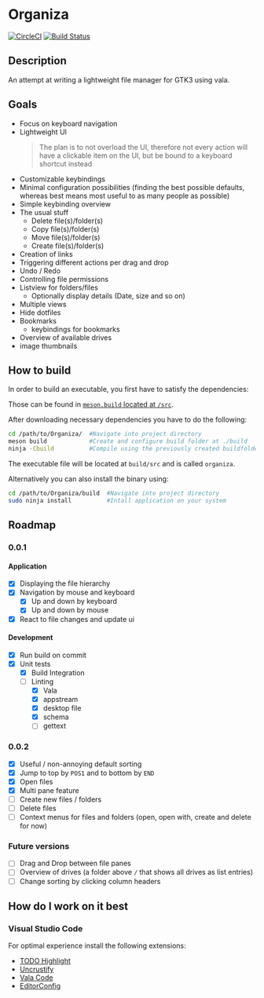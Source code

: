# Organiza

[![CircleCI](https://circleci.com/gh/Bios-Marcel/Organiza/tree/master.svg?style=svg)](https://circleci.com/gh/Bios-Marcel/Organiza/tree/master)
[![Build Status](https://travis-ci.org/Bios-Marcel/Organiza.svg?branch=master)](https://travis-ci.org/Bios-Marcel/Organiza)

## Description

An attempt at writing a lightweight file manager for GTK3 using vala.

## Goals

* Focus on keyboard navigation
* Lightweight UI
  > The plan is to not overload the UI, therefore not every action will have a clickable item on the UI, but be bound to a keyboard shortcut instead
* Customizable keybindings
* Minimal configuration possibilities (finding the best possible defaults, whereas best means most useful to as many people as possible)
* Simple keybinding overview
* The usual stuff
  * Delete file(s)/folder(s)
  * Copy file(s)/folder(s)
  * Move file(s)/folder(s)
  * Create file(s)/folder(s)
* Creation of links
* Triggering different actions per drag and drop
* Undo / Redo
* Controlling file permissions
* Listview for folders/files
  * Optionally display details (Date, size and so on)
* Multiple views
* Hide dotfiles
* Bookmarks
  * keybindings for bookmarks
* Overview of available drives
* image thumbnails

## How to build

In order to build an executable, you first have to satisfy the dependencies:

Those can be found in [`meson.build` located at `/src`](https://github.com/Bios-Marcel/Organiza/blob/b51fd6b72bb6702ac0d53bdc8eac23295f9ba2a5/src/meson.build#L13).

After downloading necessary dependencies you have to do the following:

```sh
cd /path/to/Organiza/  #Navigate into project directory
meson build            #Create and configure build folder at ./build
ninja -Cbuild          #Compile using the previously created buildfolder
```

The executable file will be located at `build/src` and is called `organiza`.

Alternatively you can also install the binary using:

```sh
cd /path/to/Organiza/build  #Navigate into project directory
sudo ninja install          #Intall application on your system
```

## Roadmap

### 0.0.1

#### Application

* [x] Displaying the file hierarchy
* [x] Navigation by mouse and keyboard
  * [x] Up and down by keyboard
  * [x] Up and down by mouse
* [x] React to file changes and update ui

#### Development

* [x] Run build on commit
* [x] Unit tests
  * [x] Build Integration
  * [ ] Linting
    * [x] Vala
    * [x] appstream
    * [x] desktop file
    * [x] schema
    * [ ] gettext

### 0.0.2

* [x] Useful / non-annoying default sorting
* [x] Jump to top by `POS1` and to bottom by `END`
* [x] Open files
* [X] Multi pane feature
* [ ] Create new files / folders
* [ ] Delete files
* [ ] Context menus for files and folders (open, open with, create and delete for now)

### Future versions

* [ ] Drag and Drop between file panes
* [ ] Overview of drives (a folder above `/` that shows all drives as list entries)
* [ ] Change sorting by clicking column headers

## How do I work on it best

### Visual Studio Code

For optimal experience install the following extensions:

* [TODO Highlight](https://marketplace.visualstudio.com/items?itemName=wayou.vscode-todo-highlight)
* [Uncrustify](https://marketplace.visualstudio.com/items?itemName=LaurentTreguier.uncrustify)
* [Vala Code](https://marketplace.visualstudio.com/items?itemName=thiagoabreu.vala)
* [EditorConfig](https://marketplace.visualstudio.com/items?itemName=EditorConfig.EditorConfig)

